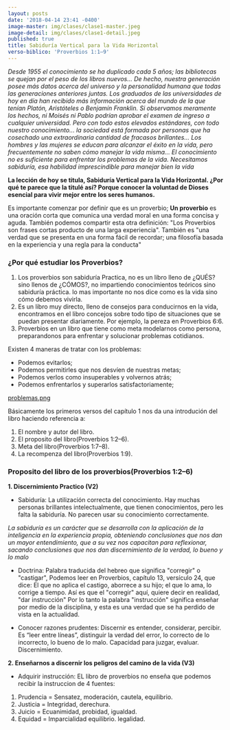 ```yaml
---
layout: posts
date: '2018-04-14 23:41 -0400'
image-master: img/clases/clase1-master.jpeg
image-detail: img/clases/clase1-detail.jpeg
published: true
title: Sabiduría Vertical para la Vida Horizontal
verso-biblico: 'Proverbios 1:1–9'
---
```

_Desde 1955 el conocimiento se ha duplicado cada 5 años; las bibliotecas se quejan por el peso de
los libros nuevos... De hecho, nuestra generación posee más datos acerca del universo y la
personalidad humana que todas las generaciones anteriores juntas. Los graduados de las
universidades de hoy en día han recibido más información acerca del mundo de la que tenían Platón,
Aristóteles o Benjamín Franklin. Si observamos meramente los hechos, ni Moisés ni Pablo
podrían aprobar el examen de ingreso a cualquier universidad. Pero con todo estos elevados
estándares, con todo nuestro conocimiento... la sociedad está formada por personas que ha
cosechado una extraordinaria cantidad de fracasos brillantes... Los hombres y las mujeres se educan
para alcanzar el éxito en la vida, pero frecuentemente no saben cómo manejar la vida misma... El
conocimiento no es suficiente para enfrentar los problemas de la vida. Necesitamos sabiduría, esa
habilidad imprescindible para manejar bien la vida_

**La lección de hoy se titula, Sabiduría Vertical para la Vida Horizontal. ¿Por qué te parece que la
titulé así? Porque conocer la voluntad de Dioses esencial para vivir mejor entre los seres humanos.**

Es importante comenzar por definir que es un proverbio; **Un proverbio** es una oración corta que comunica una verdad moral en una forma concisa y aguda. También podemos compartir esta otra definición: "Los Proverbios son frases cortas producto de una larga experiencia". También es "una verdad que se presenta en una forma fácil de recordar; una filosofía basada en la experiencia y una regla para la conducta"

### ¿Por qué estudiar los Proverbios?

1. Los proverbios son sabiduría Practica, no es un libro lleno de ¿QUÉS? sino llenos de ¿CÓMOS?, no impartiendo conocimientos teóricos sino sabiduría práctica. lo mas importante no nos dice como es la vida sino cómo debemos vivirla.
2. Es un libro muy directo, lleno de consejos para conducirnos en la vida, encontramos en el libro concejos sobre todo tipo de situaciones que se puedan presentar diariamente. Por ejemplo, la pereza en Proverbios 6:6.
3.  Proverbios en un libro que tiene como meta modelarnos como persona, preparandonos para enfrentar y solucionar problemas cotidianos.

Existen 4 maneras de tratar con los problemas: 
- Podemos evitarlos;  
- Podemos permitirles que nos desvíen de nuestras metas;  
- Podemos verlos como insuperables y volvernos atrás;  
- Podemos enfrentarlos y superarlos satisfactoriamente;

[problemas.png]({{site.baseurl}}/intermedios/img/clases/problemas.png)
 	 
Básicamente los primeros versos del capítulo 1 nos da una introdución del libro haciendo referencia a: 
 	 
1. El nombre y autor del libro.
2. El proposito del libro(Proverbios 1:2–6).
3. Meta del libro(Proverbios 1:7–8).
4. La recompenza del libro(Proverbios 1:9).

### Proposito del libro de los proverbios(Proverbios 1:2–6)
**1. Discernimiento Practico (V2)** 
- Sabiduría: La utilización correcta del conocimiento. Hay muchas personas brillantes intelectualmente, que tienen conocimientos, pero les falta la sabiduría. No parecen usar su conocimiento correctamente.

_La sabiduría es un carácter que se desarrolla con la aplicación de la inteligencia en la experiencia propia, obteniendo conclusiones que nos dan un mayor entendimiento, que a su vez nos capacitan para reflexionar, sacando conclusiones que nos dan discernimiento de la verdad, lo bueno y lo malo_

- Doctrina: Palabra traducida del hebreo que significa "corregir" o "castigar", Podemos leer en Proverbios, capítulo 13, versículo 24, que dice: El que no aplica el castigo, aborrece a su hijo; el que lo ama, lo corrige a tiempo. Así es que el "corregir" aquí, quiere decir en realidad, "dar instrucción" Por lo tanto la palabra "instrucción" significa enseñar por medio de la disciplina, y esta es una verdad que se ha perdido de vista en la actualidad.

- Conocer razones prudentes: Discernir es entender, considerar, percibir. Es “leer entre líneas”, distinguir la verdad del error, lo correcto de lo incorrecto, lo bueno de lo malo. Capacidad para juzgar, evaluar. Discernimiento.

**2. Enseñarnos a discernir los peligros del camino de la vida (V3)**  
- Adquirir instrucción: EL libro de proverbios no enseña que podemos recibir la instruccion de 4 fuentes: 
1. Prudencia =  Sensatez, moderación, cautela, equilibrio.
2. Justicia = Integridad, derechura.
3. Juicio = Ecuanimidad, probidad, igualdad.
4. Equidad = Imparcialidad equilibrio. legalidad.


